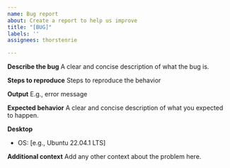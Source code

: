 ```yaml
---
name: Bug report
about: Create a report to help us improve
title: "[BUG]"
labels: ''
assignees: thorstenrie

---
```


**Describe the bug**
A clear and concise description of what the bug is.

**Steps to reproduce**
Steps to reproduce the behavior

**Output**
E.g., error message

**Expected behavior**
A clear and concise description of what you expected to happen.

**Desktop**
 - OS: [e.g., Ubuntu 22.04.1 LTS]

**Additional context**
Add any other context about the problem here.
